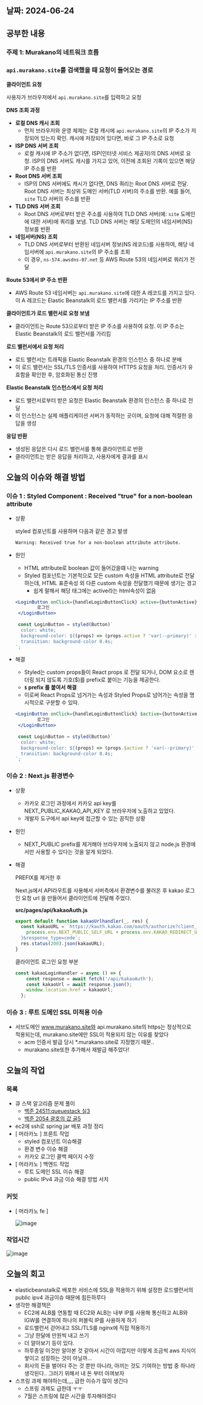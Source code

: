 ## 날짜: 2024-06-24

## 공부한 내용

### 주제 1: Murakano의 네트워크 흐름

### `api.murakano.site`를 검색했을 때 요청이 들어오는 경로

**클라이언트 요청**

사용자가 브라우저에서 `api.murakano.site`를 입력하고 요청

**DNS 조회 과정**

- **로컬 DNS 캐시 조회**
    - 먼저 브라우저와 운영 체제는 로컬 캐시에 `api.murakano.site`의 IP 주소가 저장되어 있는지 확인. 캐시에 저장되어 있다면, 바로 그 IP 주소로 요청
- **ISP DNS 서버 조회**
    - 로컬 캐시에 IP 주소가 없다면, ISP(인터넷 서비스 제공자)의 DNS 서버로 요청. ISP의 DNS 서버도 캐시를 가지고 있어, 이전에 조회된 기록이 있으면 해당 IP 주소를 반환
- **Root DNS 서버 조회**
    - ISP의 DNS 서버에도 캐시가 없다면, DNS 쿼리는 Root DNS 서버로 전달. Root DNS 서버는 최상위 도메인 서버(TLD 서버)의 주소를 반환. 예를 들어, `site` TLD 서버의 주소를 반환
- **TLD DNS 서버 조회**
    - Root DNS 서버로부터 받은 주소를 사용하여 TLD DNS 서버(예: `site` 도메인에 대한 서버)에 쿼리를 보냄. TLD DNS 서버는 해당 도메인의 네임서버(NS) 정보를 반환
- **네임서버(NS) 조회**
    - TLD DNS 서버로부터 반환된 네임서버 정보(NS 레코드)를 사용하여, 해당 네임서버에 `api.murakano.site`의 IP 주소를 조회
    - 이 경우, `ns-574.awsdns-07.net` 등 AWS Route 53의 네임서버로 쿼리가 전달

**Route 53에서 IP 주소 반환**

- AWS Route 53 네임서버는 `api.murakano.site`에 대한 A 레코드를 가지고 있다. 이 A 레코드는 Elastic Beanstalk의 로드 밸런서를 가리키는 IP 주소를 반환

**클라이언트가 로드 밸런서로 요청 보냄**

- 클라이언트는 Route 53으로부터 받은 IP 주소를 사용하여 요청. 이 IP 주소는 Elastic Beanstalk의 로드 밸런서를 가리킴

**로드 밸런서에서 요청 처리**

- 로드 밸런서는 트래픽을 Elastic Beanstalk 환경의 인스턴스 중 하나로 분배
- 이 로드 밸런서는 SSL/TLS 인증서를 사용하여 HTTPS 요청을 처리. 인증서가 유효함을 확인한 후, 암호화된 통신 진행

**Elastic Beanstalk 인스턴스에서 요청 처리**

- 로드 밸런서로부터 받은 요청은 Elastic Beanstalk 환경의 인스턴스 중 하나로 전달
- 이 인스턴스는 실제 애플리케이션 서버가 동작하는 곳이며, 요청에 대해 적절한 응답을 생성

**응답 반환**

- 생성된 응답은 다시 로드 밸런서를 통해 클라이언트로 반환
- 클라이언트는 받은 응답을 처리하고, 사용자에게 결과를 표시

## 오늘의 이슈와 해결 방법

### 이슈 1 :  Styled Component : **Received "true" for a non-boolean attribute**

- 상황
    
    styled 컴포넌트를 사용하며 다음과 같은 경고 발생
    
    ```bash
    Warning: Received true for a non-boolean attribute attribute.
    ```
    
- 원인
    - HTML attribute로 boolean 값이 들어갔을떄 나는 warning
    - Styled 컴포넌트는 기본적으로 모든 custom 속성을 HTML attribute로 전달하는데, HTML 표준속성 외 다른 custom 속성을 전달했기 때문에 생기는 경고
        - 쉽게 말해서 해당 태그에는 active라는 html속성이 없음
    
    ```jsx
    <LoginButton onClick={handleLoginButtonClick} active={buttonActive}>
            로그인
     </LoginButton>
     
     const LoginButton = styled(Button)`
      color: white;
      background-color: ${(props) => (props.active ? 'var(--primary)' : 'var(--primary60)')};
      transition: background-color 0.4s;
    `;
    ```
    
- 해결
    - Styled는 custom props들이 React props 로 전달 되거나, DOM 요소로 렌더링 되지 않도록 기호($)를 prefix로 붙이는 기능을 제공한다.
    - **`$` prefix 를 붙여서 해결**
    - 이로써 React Props로 넘거가는 속성과 Styled Props로 넘어가는 속성을 명시적으로 구분할 수 있따.
    
    ```jsx
    <LoginButton onClick={handleLoginButtonClick} $active={buttonActive}>
            로그인
     </LoginButton>
     
     const LoginButton = styled(Button)`
      color: white;
      background-color: ${(props) => (props.$active ? 'var(--primary)' : 'var(--primary60)')};
      transition: background-color 0.4s;
    `;
    ```
    

### 이슈 2 :  Next.js 환경변수

- 상황
    - 카카오 로그인 과정에서 카카오 api key를 NEXT_PUBLIC_KAKAO_API_KEY 로 브라우저에 노출하고 있었다.
    - 개발자 도구에서 api key에 접근할 수 있는 끔직한 상황
- 원인
    - NEXT_PUBLIC prefix를 제거해야 브라우저에 노출되지 않고 node.js 환경에서만 사용할 수 있다는 것을 알게 되었다.
- 해결
    
    PREFIX를 제거한 후
    
    Next.js에서 API라우트를 사용해서 서버측에서 환경변수를 불러온 후 kakao 로그인 요청 url 을 만들어서 클라이언트에 전달해 주었다.
    
    **src/pages/api/kakaoAuth.js**
    
    ```jsx
    export default function kakaoUrlhandler(_, res) {
      const kakaoURL = `https://kauth.kakao.com/oauth/authorize?client_id=${process.env.KAKAO_API_KEY}&redirect_uri=${
        process.env.NEXT_PUBLIC_SELF_URL + process.env.KAKAO_REDIRECT_URI
      }&response_type=code`;
      res.status(200).json(kakaoURL);
    }
    ```
    
    클라이언트 로그인 요청 부분
    
    ```jsx
    const kakaoLoginHandler = async () => {
        const response = await fetch('/api/kakaoAuth');
        const kakaoUrl = await response.json();
        window.location.href = kakaoUrl;
      };
    ```
    

### 이슈 3 : 루트 도메인 SSL 미적용 이슈

- 서브도메인 www.murakano.site와 api.murakano.site의 https는 정상적으로 적용되는데, murakano.site에만 SSL이 적용되지 않는 이유를 찾았다
    - acm 인증서 발급 당시 *.murakano.site로 지정했기 때문..
    - murakano.site또한 추가해서 재발급 해주었다!

## 오늘의 작업

### 목록

- 큐 스택 알고리즘 문제 풀이
    - [백준 24511:queuestack 실3](https://github.com/jjikky/Algorithm/commit/83d4f26f7b3dc89e249ddd2eb2b07679df67aa31)
    - [백준 2054 괄호의 값 골5](https://github.com/jjikky/Algorithm/commit/c5d98f9cc8f2e9f9e7a8d5b4a592e5c9d5213ad6)
- ec2에 ssh로 spring jar 배포 과정 정리
- [ 머라카노 ] 프론트 작업
    - styled 컴포넌트 이슈해결
    - 환경 변수 이슈 해결
    - 카카오 로그인 콜백 페이지 수정
- [ 머라카노 ] 백엔드 작업
    - 루트 도메인 SSL 이슈 해결
    - public IPv4 과금 이슈 해결 방법 서치

### 커밋

- [ 머라카노 fe ]
    
    ![image](https://github.com/jjikky/jikky-til/assets/59151187/9342c60a-1b45-401e-afef-b3728cdccc3a)


### 작업시간

![image](https://github.com/jjikky/jikky-til/assets/59151187/039e319f-19fa-4e73-82bb-8861b1845ddd)



## 오늘의 회고

- elasticbeanstalk로 배포한 서비스에 SSL을 적용하기 위해 설정한 로드밸런서의 public ipv4 과금이슈 때문에 힘든하루다
- 생각한 해결책은
    - EC2에 ALB를 연동할 때 EC2와 ALB는 내부 IP를 사용해 통신하고 ALB와 IGW를 연결하여 하나의 퍼블릭 IP를 사용하게 하기
    - 로드밸런서 걷어내고 SSL/TLS를 nginx에 직접 적용하기
    - 그냥 한달에 만원씩 내고 쓰기
    - 더 알아보기 등이 있다.
    - 하루종일 이것만 알아본 것 같아서 시간이 아깝지만 이렇게 조금씩 aws 지식이 쌓이고 성장하는 것이 아닐까…
    - 회사의 돈을 벌어다 주는 것 뿐만 아니라, 아끼는 것도 기여하는 방법 중 하나라 생각된다.. 그러기 위해서 내 돈 부터 아껴보자
- 스프링 과제 해야하는데,,,, 급한 이슈가 많이 생긴다
    - 스프링 과제도 급한데 ㅜㅜ
    - 7월은 스프링에 많은 시간을 투자해야겠다
